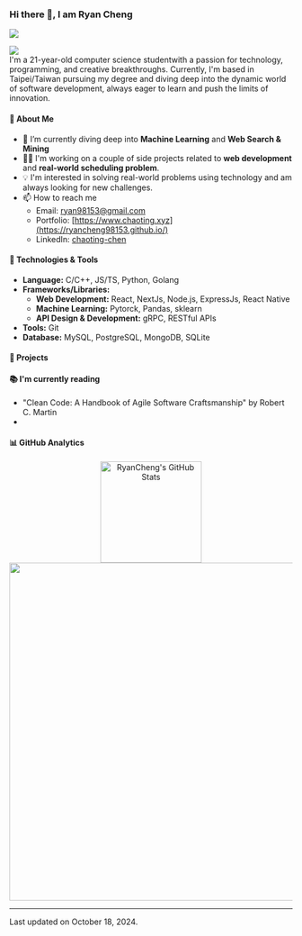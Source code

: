 ### Hi there 👋, I am Ryan Cheng

<p align="left">
 <img src="https://readme-typing-svg.herokuapp.com/?lines=Welcome+to+my+GitHub+Profile!&center=true&width=360&height=30" />
</p>

![](https://komarev.com/ghpvc/?username=ryancheng98153) <br />
I'm a 21-year-old computer science studentwith a passion for technology, programming, and creative breakthroughs. Currently, I'm based in Taipei/Taiwan pursuing my degree and diving deep into the dynamic world of software development, always eager to learn and push the limits of innovation.

#### 📘 About Me

- 🌱 I’m currently diving deep into **Machine Learning** and **Web Search & Mining**
- 👨‍💻 I'm working on a couple of side projects related to **web development** and **real-world scheduling problem**.
- 💡 I'm interested in solving real-world problems using technology and am always looking for new challenges.
- 📫 How to reach me
  - Email: [ryan98153@gmail.com](mailto:ryan98153@gmail.com)
  - Portfolio: [https://www.chaoting.xyz](https://ryancheng98153.github.io/)
  - LinkedIn: [chaoting-chen](https://www.linkedin.com/in/chaoting-chen)

#### 🔧 Technologies & Tools

- **Language:** C/C++, JS/TS, Python, Golang
- **Frameworks/Libraries:**
  - **Web Development:** React, NextJs, Node.js, ExpressJs, React Native
  - **Machine Learning:** Pytorck, Pandas, sklearn
  - **API Design & Development:** gRPC, RESTful APIs
- **Tools:** Git
- **Database:** MySQL, PostgreSQL, MongoDB, SQLite

#### 🌟 Projects

#### 📚 I'm currently reading

- "Clean Code: A Handbook of Agile Software Craftsmanship" by Robert C. Martin
- 
#### 📊 GitHub Analytics

<p align="center">
  <a href="https://github.com/ryancheng98153/">
    <img height="180em" src="https://github-readme-stats.vercel.app/api?username=ryancheng98153&show_icons=true&theme=github_dark_dimmed" alt="RyanCheng's GitHub Stats" />
  </a>
  <br />
  <!-- 
  <a href="https://github.com/ryancheng98153/">
    <img src="https://github-readme-streak-stats.herokuapp.com/?user=ryancheng98153&theme=github_dark_dimmed" alt="RyanCheng's streak" />
  </a>
  <br />
  -->
  <a href="https://github.com/ryancheng98153/">
    <img src="https://github-readme-activity-graph.vercel.app/graph?username=ryancheng98153&theme=github&days=90" width="600"/>
  </a>
</p>

---

Last updated on October 18, 2024.
